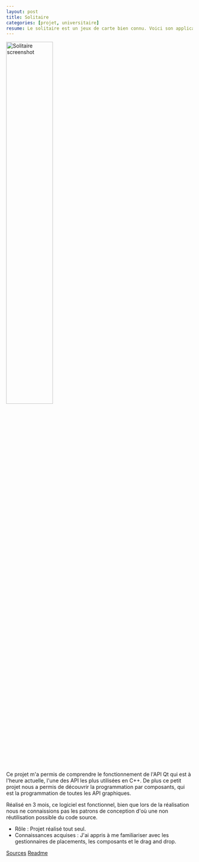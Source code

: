 ```yaml
---
layout: post
title: Solitaire
categories: [projet, universitaire]
resume: Le solitaire est un jeux de carte bien connu. Voici son application en C++.
---
```

<div class="container-img">
<img src="http://man.lydiman.net/cv/C++/Solitaire/Capture.png" alt="Solitaire screenshot" width="50%" />
</div>

Ce projet m'a permis de comprendre le fonctionnement de l'API Qt qui est à l'heure actuelle, l'une des API les plus utilisées en C++. De plus ce petit projet nous a permis de découvrir la programmation par composants, qui est la programmation de toutes les API graphiques. 

Réalisé en 3 mois, ce logiciel est fonctionnel, bien que lors de la réalisation nous ne connaissions pas les patrons de conception d'où une non réutilisation possible du code source.

* Rôle : Projet réalisé tout seul.
* Connaissances acquises : J'ai appris à me familiariser avec les gestionnaires de placements, les composants et le drag and drop.

<a href="http://man.lydiman.net/cv/C++/Solitaire/Solitaire.zip" target="_blank">Sources</a>
<a href="http://man.lydiman.net/cv/C++/Solitaire/ALire" target="_blank">Readme</a>
